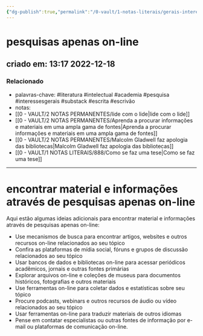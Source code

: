 ```yaml
---
{"dg-publish":true,"permalink":"/0-vault/1-notas-literais/gerais-interesses/pesquisas-apenas-on-line/","tags":["literatura","intelectual","academia","pesquisa","interessesgerais","substack","escrita","escrivão"],"dgHomeLink":true,"dgShowLocalGraph":true,"dgShowFileTree":true,"dgEnableSearch":true,"noteIcon":""}
---
```


# pesquisas apenas on-line
## criado em: 13:17 2022-12-18

### Relacionado
- palavras-chave: #literatura #intelectual #academia #pesquisa #interessesgerais #substack #escrita #escrivão 
- notas: 
- [[0 - VAULT/2 NOTAS PERMANENTES/lide com o lide\|lide com o lide]]
- [[0 - VAULT/2 NOTAS PERMANENTES/Aprenda a procurar informações e materiais em uma ampla gama de fontes\|Aprenda a procurar informações e materiais em uma ampla gama de fontes]]
- [[0 - VAULT/2 NOTAS PERMANENTES/Malcolm Gladwell faz apologia das bibliotecas\|Malcolm Gladwell faz apologia das bibliotecas]]
- [[0 - VAULT/1 NOTAS LITERAIS/888/Como se faz uma tese\|Como se faz uma tese]]

---
# encontrar material e informações através de pesquisas apenas on-line

Aqui estão algumas ideias adicionais para encontrar material e informações através de pesquisas apenas on-line:

- Use mecanismos de busca para encontrar artigos, websites e outros recursos on-line relacionados ao seu tópico
- Confira as plataformas de mídia social, fóruns e grupos de discussão relacionados ao seu tópico
- Usar bancos de dados e bibliotecas on-line para acessar periódicos acadêmicos, jornais e outras fontes primárias
- Explorar arquivos on-line e coleções de museus para documentos históricos, fotografias e outros materiais
- Use ferramentas on-line para coletar dados e estatísticas sobre seu tópico
- Procure podcasts, webinars e outros recursos de áudio ou vídeo relacionados ao seu tópico
- Usar ferramentas on-line para traduzir materiais de outros idiomas
- Pense em contatar especialistas ou outras fontes de informação por e-mail ou plataformas de comunicação on-line.